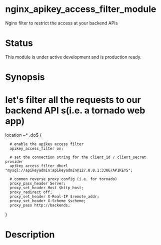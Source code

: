 nginx_apikey_access_filter_module
=================================

Nginx filter to restrict the access at your backend APIs

Status
======

This module is under active development and is production ready.

Synopsis
========

   # let's filter all the requests to our backend API s(i.e. a tornado web app)
   location ~* \.do$ {

      # enable the apikey access filter
      apikey_access_filter on;

      # set the connection string for the client_id / client_secret provider
      apikey_access_filter_dburl "mysql://apikeyadmin:apikeyadmin@127.0.0.1:3306/APIKEYS";

      # common reverse proxy config (i.e. for tornado)         
      proxy_pass_header Server;
      proxy_set_header Host $http_host;                                                                                                           
      proxy_redirect off;
      proxy_set_header X-Real-IP $remote_addr;
      proxy_set_header X-Scheme $scheme;
      proxy_pass http://backends;
   }


Description
===========

